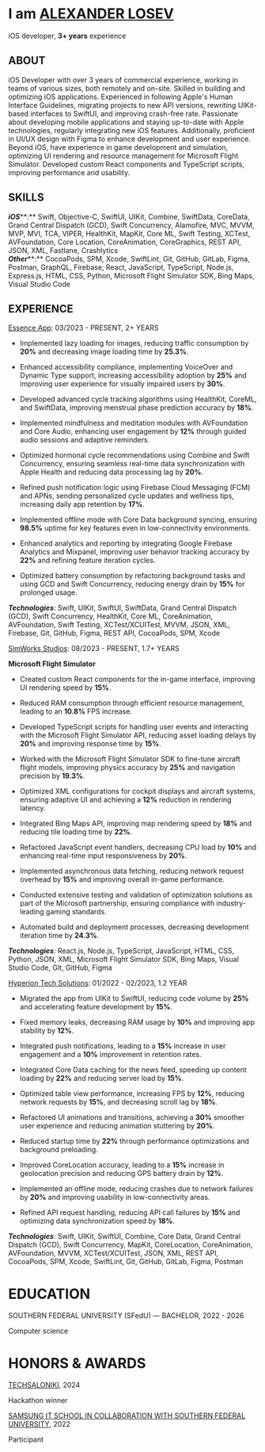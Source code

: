 # I am [ALEXANDER LOSEV](http://www.linkedin.com/in/alexander-losev)

iOS developer, **3+ years** experience

## ABOUT 

iOS Developer with over 3 years of commercial experience, working in teams of various sizes, both remotely and on-site. Skilled in building and optimizing iOS applications. Experienced in following Apple's Human Interface Guidelines, migrating projects to new API versions, rewriting UIKit-based interfaces to SwiftUI, and improving crash-free rate. Passionate about developing mobile applications and staying up-to-date with Apple technologies, regularly integrating new iOS features. Additionally, proficient in UI/UX design with Figma to enhance development and user experience. Beyond iOS, have experience in game development and simulation, optimizing UI rendering and resource management for Microsoft Flight Simulator. Developed custom React components and TypeScript scripts, improving performance and usability.

## SKILLS 

***iOS*****:** Swift, Objective-C, SwiftUI, UIKit, Combine, SwiftData, CoreData, Grand Central Dispatch (GCD), Swift Concurrency, Alamofire, MVC, MVVM, MVP, MVI, TCA, VIPER, HealthKit, MapKit, Core ML, Swift Testing, XCTest, AVFoundation, Core Location, CoreAnimation, CoreGraphics, REST API, JSON, XML, Fastlane, Crashlytics  
***Other*****:** CocoaPods, SPM, Xcode, SwiftLint, Git, GitHub, GitLab, Figma, Postman, GraphQL, Firebase, React, JavaScript, TypeScript, Node.js, Express.js, HTML, CSS, Python, Microsoft Flight Simulator SDK, Bing Maps, Visual Studio Code

## EXPERIENCE 

[Essence App](https://www.theessence.app): 03/2023 \- PRESENT, 2\+ YEARS 

* Implemented lazy loading for images, reducing traffic consumption by **20%** and decreasing image loading time by **25.3%**. 

* Enhanced accessibility compliance, implementing VoiceOver and Dynamic Type support, increasing accessibility adoption by **25%** and improving user experience for visually impaired users by **30%**. 

* Developed advanced cycle tracking algorithms using HealthKit, CoreML, and SwiftData, improving menstrual phase prediction accuracy by **18%**. 

* Implemented mindfulness and meditation modules with AVFoundation and Core Audio, enhancing user engagement by **12%** through guided audio sessions and adaptive reminders. 

* Optimized hormonal cycle recommendations using Combine and Swift Concurrency, ensuring seamless real-time data synchronization with Apple Health and reducing data processing lag by **20%**. 

* Refined push notification logic using Firebase Cloud Messaging (FCM) and APNs, sending personalized cycle updates and wellness tips, increasing daily app retention by **17%**. 

* Implemented offline mode with Core Data background syncing, ensuring **98.5%** uptime for key features even in low-connectivity environments. 

* Enhanced analytics and reporting by integrating Google Firebase Analytics and Mixpanel, improving user behavior tracking accuracy by **22%** and refining feature iteration cycles. 

* Optimized battery consumption by refactoring background tasks and using GCD and Swift Concurrency, reducing energy drain by **15%** for prolonged usage.

***Technologies***: Swift, UIKit, SwiftUI, SwiftData, Grand Central Dispatch (GCD), Swift Concurrency, HealthKit, Core ML, CoreAnimation, AVFoundation, Swift Testing, XCTest/XCUITest, MVVM, JSON, XML, Firebase, Git, GitHub, Figma, REST API, CocoaPods, SPM, Xcode

[SimWorks Studios](https://simworksstudios.com/): 08/2023 \- PRESENT, 1.7\+ YEARS 

**Microsoft Flight Simulator** 

* Created custom React components for the in-game interface, improving UI rendering speed by **15%**. 

* Reduced RAM consumption through efficient resource management, leading to an **10.8%** FPS increase. 

* Developed TypeScript scripts for handling user events and interacting with the Microsoft Flight Simulator API, reducing asset loading delays by **20%** and improving response time by **15%**. 

* Worked with the Microsoft Flight Simulator SDK to fine-tune aircraft flight models, improving physics accuracy by **25%** and navigation precision by **19.3%**. 

* Optimized XML configurations for cockpit displays and aircraft systems, ensuring adaptive UI and achieving a **12%** reduction in rendering latency. 

* Integrated Bing Maps API, improving map rendering speed by **18%** and reducing tile loading time by **22%**. 

* Refactored JavaScript event handlers, decreasing CPU load by **10%** and enhancing real-time input responsiveness by **20%**. 

* Implemented asynchronous data fetching, reducing network request overhead by **15%** and improving overall in-game performance. 

* Conducted extensive testing and validation of optimization solutions as part of the Microsoft partnership, ensuring compliance with industry-leading gaming standards. 

* Automated build and deployment processes, decreasing development iteration time by **24.3%**.

***Technologies***: React.js, Node.js, TypeScript, JavaScript, HTML, CSS, Python, JSON, XML, Microsoft Flight Simulator SDK, Bing Maps, Visual Studio Code, Git, GitHub, Figma

[Hyperion Tech Solutions](https://www.hyperiontech-solutions.com/): 01/2022 \- 02/2023, 1.2 YEAR 

* Migrated the app from UIKit to SwiftUI, reducing code volume by **25%** and accelerating feature development by **15%**. 

* Fixed memory leaks, decreasing RAM usage by **10%** and improving app stability by **12%**.

* Integrated push notifications, leading to a **15%** increase in user engagement and a **10%** improvement in retention rates. 

* Integrated Core Data caching for the news feed, speeding up content loading by **22%** and reducing server load by **15%**. 

* Optimized table view performance, increasing FPS by **12%**, reducing network requests by **15%**, and decreasing scroll lag by **18%**. 

* Refactored UI animations and transitions, achieving a **30%** smoother user experience and reducing animation stuttering by **20%**. 

* Reduced startup time by **22%** through performance optimizations and background preloading. 

* Improved CoreLocation accuracy, leading to a **15%** increase in geolocation precision and reducing GPS battery drain by **12%**. 

* Implemented an offline mode, reducing crashes due to network failures by **20%** and improving usability in low-connectivity areas. 

* Refined API request handling, reducing API call failures by **15%** and optimizing data synchronization speed by **18%**.

***Technologies***: Swift, UIKit, SwiftUI, Combine, Core Data, Grand Central Dispatch (GCD), Swift Concurrency, MapKit, CoreLocation, CoreAnimation, AVFoundation, MVVM, XCTest/XCUITest, JSON, XML, REST API, CocoaPods, SPM, Xcode, SwiftLint, Git, GitHub, GitLab, Figma, Postman

# EDUCATION

SOUTHERN FEDERAL UNIVERSITY (SFedU) — BACHELOR, 2022 \- 2026 

Computer science

# HONORS & AWARDS

[TECHSALONIKI](https://techsaloniki.gr), 2024

Hackathon winner

[SAMSUNG IT SCHOOL IN COLLABORATION WITH SOUTHERN FEDERAL UNIVERSITY](https://sfedu.ru/press-center/news/69416), 2022 

Participant  
